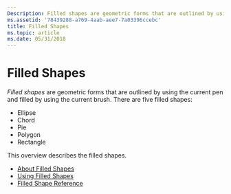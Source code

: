 ```yaml
---
Description: Filled shapes are geometric forms that are outlined by using the current pen and filled by using the current brush.
ms.assetid: '78439288-a769-4aab-aee7-7a03396ccebc'
title: Filled Shapes
ms.topic: article
ms.date: 05/31/2018
---
```


# Filled Shapes

*Filled shapes* are geometric forms that are outlined by using the current pen and filled by using the current brush. There are five filled shapes:

-   Ellipse
-   Chord
-   Pie
-   Polygon
-   Rectangle

This overview describes the filled shapes.

-   [About Filled Shapes](about-filled-shapes.md)
-   [Using Filled Shapes](using-filled-shapes.md)
-   [Filled Shape Reference](filled-shape-reference.md)

 

 



